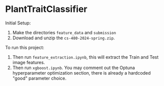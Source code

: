 # PlantTraitClassifier

Initial Setup:
1. Make the directories `feature_data` and `submission`
2. Download and unzip the `cs-480-2024-spring.zip`.

To run this project:

1. Then run `feature_extraction.ipynb`, this will extract the Train and Test image features.
2. Then run `xgboost.ipynb`. You may comment out the Optuna hyperparameter optimization section, there is already a hardcoded "good" parameter choice.